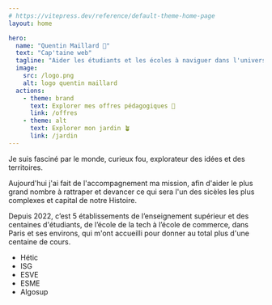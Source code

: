 ```yaml
---
# https://vitepress.dev/reference/default-theme-home-page
layout: home

hero:
  name: "Quentin Maillard 💫"
  text: "Cap'taine web"
  tagline: "Aider les étudiants et les écoles à naviguer dans l'univers du 21ème siècle."
  image: 
    src: /logo.png
    alt: logo quentin maillard
  actions:
    - theme: brand
      text: Explorer mes offres pédagogiques 📖
      link: /offres
    - theme: alt
      text: Explorer mon jardin 🪴
      link: /jardin
---
```


<!-- <video autoplay muted loop id="myVideo">
  <source src="../public/bg.mp4" type="video/mp4">
</video> -->

Je suis fasciné par le monde, curieux fou, explorateur des idées et des territoires. 

Aujourd'hui j'ai fait de l'accompagnement ma mission, afin d'aider le plus grand nombre à rattraper et devancer ce qui sera l'un des sicèles les plus complexes et capital de notre Histoire.


Depuis 2022, c’est 5 établissements de l’enseignement supérieur et des centaines d'étudiants, de l’école de la tech à l’école de commerce, dans Paris et ses environs, qui m'ont accueilli pour donner au total plus d'une centaine de cours.
- Hétic
- ISG
- ESVE
- ESME
- Algosup


<!-- Développe des projets pour le web et les esprits de ceux qui le feront
Je développe pour le web, forme des étudiants de tout horizon à la programmation et à gérer leurs connaissances et leur projet, et je construis des projets pédagogiques et des programmes pour les écoles
Je conçois des outils, des cours et des parcours pour faire grandir les compétences
Je code, je forme, je conçois des parcours pour apprendre à développer et mieux apprendre. -->

<!-- Je suis Quentin Maillard, spécialisé sur les questions de gestion de connaissances, de veille et plus généralment d'apprentissage, mais aussi développeur web indépendant, diplômé d'une Maitrise en Ingénierie du numérique par l'école HETIC.

Aujourd'hui mon travail gravite principalement autour de la transmission de mes connaissances, l'accompagnement d'étudiant, la création et l'animation de projets pédagogiques qui sont des temps forts et enfin la construction de programmes pédagogiques dans le domaine du web. -->